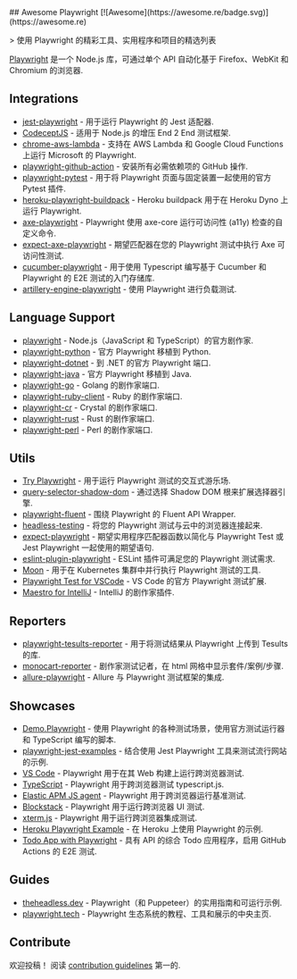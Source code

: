 <div class="github-widget" data-repo="mxschmitt/awesome-playwright"></div>
<script async src="https://pagead2.googlesyndication.com/pagead/js/adsbygoogle.js"></script><ins class="adsbygoogle" style="display:block" data-ad-client="ca-pub-6890694312814945" data-ad-slot="5473692530" data-ad-format="auto"  data-full-width-responsive="true"></ins><script>(adsbygoogle = window.adsbygoogle || []).push({});</script>
## Awesome Playwright [![Awesome](https://awesome.re/badge.svg)](https://awesome.re)

&gt; 使用 Playwright 的精彩工具、实用程序和项目的精选列表

[Playwright](https://github.com/microsoft/playwright) 是一个 Node.js 库，可通过单个 API 自动化基于 Firefox、WebKit 和 Chromium 的浏览器.



## Integrations

- [jest-playwright](https://github.com/playwright-community/jest-playwright/) - 用于运行 Playwright 的 Jest 适配器.
- [CodeceptJS](https://github.com/Codeception/CodeceptJS) - 适用于 Node.js 的增压 End 2 End 测试框架.
- [chrome-aws-lambda](https://github.com/alixaxel/chrome-aws-lambda#usage-with-playwright) - 支持在 AWS Lambda 和 Google Cloud Functions 上运行 Microsoft 的 Playwright.
- [playwright-github-action](https://github.com/microsoft/playwright-github-action) - 安装所有必需依赖项的 GitHub 操作.
- [playwright-pytest](https://github.com/microsoft/playwright-pytest/) - 用于将 Playwright 页面与固定装置一起使用的官方 Pytest 插件.
- [heroku-playwright-buildpack](https://github.com/mxschmitt/heroku-playwright-buildpack) - Heroku buildpack 用于在 Heroku Dyno 上运行 Playwright.
- [axe-playwright](https://github.com/abhinaba-ghosh/axe-playwright) - Playwright 使用 axe-core 运行可访问性 (a11y) 检查的自定义命令.
- [expect-axe-playwright](https://github.com/Widen/expect-axe-playwright) - 期望匹配器在您的 Playwright 测试中执行 Axe 可访问性测试.
- [cucumber-playwright](https://github.com/Tallyb/cucumber-playwright) - 用于使用 Typescript 编写基于 Cucumber 和 Playwright 的 E2E 测试的入门存储库.
- [artillery-engine-playwright](https://github.com/artilleryio/artillery-engine-playwright) - 使用 Playwright 进行负载测试.

## Language Support

- [playwright](https://git.io/JT2bj) - Node.js（JavaScript 和 TypeScript）的官方剧作家.
- [playwright-python](https://github.com/microsoft/playwright-python) - 官方 Playwright 移植到 Python.
- [playwright-dotnet](https://github.com/microsoft/playwright-dotnet) - 到 .NET 的官方 Playwright 端口.
- [playwright-java](https://github.com/microsoft/playwright-java) - 官方 Playwright 移植到 Java.
- [playwright-go](https://github.com/mxschmitt/playwright-go) - Golang 的剧作家端口.
- [playwright-ruby-client](https://github.com/YusukeIwaki/playwright-ruby-client) - Ruby 的剧作家端口.
- [playwright-cr](https://github.com/naqvis/playwright-cr) - Crystal 的剧作家端口.
- [playwright-rust](https://github.com/octaltree/playwright-rust) - Rust 的剧作家端口.
- [playwright-perl](https://github.com/teodesian/playwright-perl) - Perl 的剧作家端口.

## Utils

- [Try Playwright](https://try.playwright.tech) - 用于运行 Playwright 测试的交互式游乐场.
- [query-selector-shadow-dom](https://github.com/Georgegriff/query-selector-shadow-dom) - 通过选择 Shadow DOM 根来扩展选择器引擎.
- [playwright-fluent](https://github.com/hdorgeval/playwright-fluent) - 围绕 Playwright 的 Fluent API Wrapper.
- [headless-testing](https://headlesstesting.com) - 将您的 Playwright 测试与云中的浏览器连接起来.
- [expect-playwright](https://github.com/playwright-community/expect-playwright) - 期望实用程序匹配器函数以简化与 Playwright Test 或 Jest Playwright 一起使用的期望语句.
- [eslint-plugin-playwright](https://github.com/playwright-community/eslint-plugin-playwright) - ESLint 插件可满足您的 Playwright 测试需求.
- [Moon](https://github.com/aerokube/moon) - 用于在 Kubernetes 集群中并行执行 Playwright 测试的工具.
- [Playwright Test for VSCode](https://marketplace.visualstudio.com/items?itemName=ms-playwright.playwright) - VS Code 的官方 Playwright 测试扩展.
- [Maestro for IntelliJ](https://plugins.jetbrains.com/plugin/18100-maestro) - IntelliJ 的剧作家插件.

## Reporters

- [playwright-tesults-reporter](https://github.com/tesults/playwright-tesults-reporter) - 用于将测试结果从 Playwright 上传到 Tesults 的库.
- [monocart-reporter](https://github.com/cenfun/monocart-reporter) - 剧作家测试记者，在 html 网格中显示套件/案例/步骤.
- [allure-playwright](https://github.com/allure-framework/allure-js/tree/master/packages/allure-playwright) - Allure 与 Playwright 测试框架的集成.

## Showcases

- [Demo.Playwright](https://github.com/MarcusFelling/Demo.Playwright) - 使用 Playwright 的各种测试场景，使用官方测试运行器和 TypeScript 编写的脚本.
- [playwright-jest-examples](https://github.com/playwright-community/playwright-jest-examples) - 结合使用 Jest Playwright 工具来测试流行网站的示例.
- [VS Code](https://github.com/microsoft/vscode) - Playwright 用于在其 Web 构建上运行跨浏览器测试.
- [TypeScript](https://github.com/microsoft/TypeScript) - Playwright 用于跨浏览器测试 typescript.js.
- [Elastic APM JS agent](https://github.com/elastic/apm-agent-rum-js) - Playwright 用于跨浏览器运行基准测试.
- [Blockstack](https://github.com/blockstack/ux) - Playwright 用于运行跨浏览器 UI 测试.
- [xterm.js](https://github.com/xtermjs/xterm.js) - Playwright 用于运行跨浏览器集成测试.
- [Heroku Playwright Example](https://github.com/mxschmitt/heroku-playwright-example) - 在 Heroku 上使用 Playwright 的示例.
- [Todo App with Playwright](https://github.com/burakkantarci/playwright-todo-app) - 具有 API 的综合 Todo 应用程序，启用 GitHub Actions 的 E2E 测试.

## Guides

- [theheadless.dev](https://theheadless.dev) - Playwright（和 Puppeteer）的实用指南和可运行示例.
- [playwright.tech](https://playwright.tech) - Playwright 生态系统的教程、工具和展示的中央主页.

## Contribute

欢迎投稿！ 阅读 [contribution guidelines](https://github.com/mxschmitt/awesome-playwright/blob/master/CONTRIBUTING.md) 第一的.

